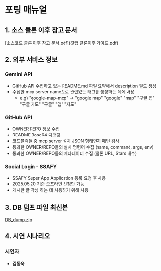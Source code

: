 # 포팅 매뉴얼

## 1. 소스 클론 이후 참고 문서

[소스코드 클론 이후 참고 문서.pdf](깃랩 클론이후 가이드.pdf)


## 2. 외부 서비스 정보

### Gemini API

- GitHub API 수집하고 있는 README.md 파일 요약해서 description 필드 생성
- 수집한 mcp server name으로 관련있는 태그를 생성하는 데에 사용
  - e.g) "google-map-mcp" → "google map" "google" "map" "구글 맵" "구글 지도" "구글" "맵" "지도"

### GitHub API

- OWNER REPO 정보 수집
- README Base64 디코딩 
- 코드블럭들 중 mcp server 설치 JSON 형태인지 패턴 검사 
- 통과한 OWNER/REPO들의 설치 명령어 수집 (name, command, args, env)
- 통과한 OWNER/REPO들의 메타데이터 수집 (클론 URL, Stars 개수) 


### Social Login - SSAFY
- SSAFY Super App Application 등록 요청 후 사용
- 2025.05.20 기준 오프라인 신청만 가능
- 게시판 글 작성 하는 데 사용하기 위해 사용


## 3. DB 덤프 파일 최신본

[DB_dump.zip](mcp_servers.zip)

## 4. 시연 시나리오


### 시연자

- **김동욱**


